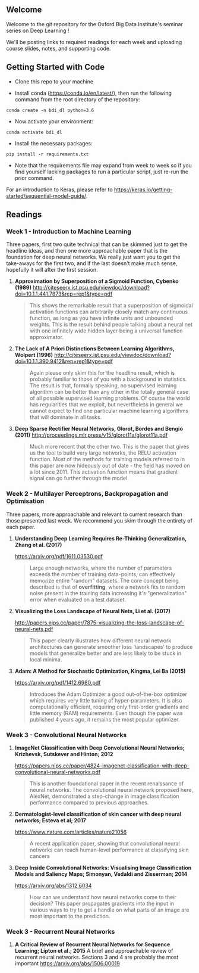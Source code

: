 ## Welcome

Welcome to the git repository for the Oxford Big Data Institute's seminar series on Deep Learning !

We'll be posting links to required readings for each week and uploading course slides, notes, and supporting code.

## Getting Started with Code

- Clone this repo to your machine

- Install conda (https://conda.io/en/latest/), then run the following command from the root directory of the repository: 

`conda create -n bdi_dl python=3.6`

- Now activate your environment:

`conda activate bdi_dl`

- Install the necessary packages: 

`pip install -r requirements.txt`

- Note that the requirements file may expand from week to week so if you find yourself lacking packages to run a particular script, just re-run the prior command. 

For an introduction to Keras, please refer to <https://keras.io/getting-started/sequential-model-guide/>. 

## Readings

### Week 1 - Introduction to Machine Learning

Three papers, first two quite technical that can be skimmed just to get the headline ideas, and then one more approachable paper that is the foundation for deep neural networks. We really just want you to get the take-aways for the first two, and if the last doesn't make much sense, hopefully it will after the first session.

1. **Approximation by Superposition of a Sigmoid Function, Cybenko (1989)**
    http://citeseerx.ist.psu.edu/viewdoc/download?doi=10.1.1.441.7873&rep=rep1&type=pdf

    > This shows the remarkable result that a superposition of sigmoidal activation functions can arbitrarily closely match any continuous function, as long as you have infinite units and unbounded weights. This is the result behind people talking about a neural net with one infinitely wide hidden layer being a universal function approximator.

2. **The Lack of A Priori Distinctions Between Learning Algorithms, Wolpert (1996)**
    http://citeseerx.ist.psu.edu/viewdoc/download?doi=10.1.1.390.9412&rep=rep1&type=pdf

    > Again please only skim this for the headline result, which is probably familiar to those of you with a background in statistics. The result is that, formally speaking, no supervised learning algorithm can be better than any other in the totally general case of all possible supervised learning problems. Of course the world has regularities that we exploit, but nevertheless in general we cannot expect to find one particular machine learning algorithms that will dominate in all tasks.

3. **Deep Sparse Rectifier Neural Networks, Glorot, Bordes and Bengio (2011)**
    http://proceedings.mlr.press/v15/glorot11a/glorot11a.pdf

    > Much more recent that the other two. This is the paper that gives us the tool to build very large networks, the RELU activation function. Most of the methods for training models referred to in this paper are now hideously out of date - the field has moved on a lot since 2011. This activation function means that gradient signal can go further through the model.

    

### Week 2 - Multilayer Perceptrons, Backpropagation and Optimisation

Three papers, more approachable and relevant to current research than those presented last week. We recommend you skim through the entirety of each paper. 

1. **Understanding Deep Learning Requires Re-Thinking Generalization, Zhang et al. (2017)**

   <https://arxiv.org/pdf/1611.03530.pdf>

   > Large enough networks, where the number of parameters exceeds the number of training data-points, can effectively memorize entire "random" datasets. The core concept being described is that of **overfitting**, where a network fits to random noise present in the training data increasing it's "generalization" error when evaluated on a test dataset. 

2. **Visualizing the Loss Landscape of Neural Nets, Li et al. (2017)**

   <http://papers.nips.cc/paper/7875-visualizing-the-loss-landscape-of-neural-nets.pdf>

   > This paper clearly illustrates how different neural network architectures can generate smoother loss 'landscapes' to produce models that generalize better and are less likely to be stuck in local minima. 

3. **Adam: A Method for Stochastic Optimization, Kingma, Lei Ba (2015)**

   https://arxiv.org/pdf/1412.6980.pdf

   > Introduces the Adam Optimizer a good out-of-the-box optimizer which requires very little tuning of  hyper-parameters. It is also computationally efficient, requiring only first-order gradients and little memory (RAM) requirements. Even though the paper was published 4 years ago, it remains the most popular optimizer.

### Week 3 - Convolutional Neural Networks

1. **ImageNet Classification with Deep Convolutional Neural Networks; Krizhevsk, Sutskever and Hinton; 2012**

   https://papers.nips.cc/paper/4824-imagenet-classification-with-deep-convolutional-neural-networks.pdf

   > This is another foundational paper in the recent renaissance of neural networks. The convolutional neural network proposed here, AlexNet, demonstrated a step-change in image classification performance compared to previous approaches.

2. **Dermatologist-level classification of skin cancer with deep neural networks; Esteva et al; 2017**

   https://www.nature.com/articles/nature21056

   > A recent application paper, showing that convolutional neural networks can reach human-level performance at classifying skin cancers

3. **Deep Inside Convolutional Networks: Visualising Image Classification Models and Saliency Maps; Simonyan, Vedaldi and Zisserman; 2014**

   https://arxiv.org/abs/1312.6034

   > How can we understand how neural networks come to their decision? This paper propagates gradients into the input in various ways to try to get a handle on what parts of an image are most important to the prediction.

### Week 3 - Recurrent Neural Networks

1. **A Critical Review of Recurrent Neural Networks for Sequence Learning; Lipton et al.; 2015**
    A brief and approachable review of recurrent neural networks. Sections 3 and 4 are probably the most important
    https://arxiv.org/abs/1506.00019

